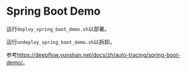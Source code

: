 # Spring Boot Demo

运行`deploy_spring_boot_demo.sh`以部署。

运行`undeploy_spring_boot_demo.sh`以拆卸。

参考<https://deepflow.yunshan.net/docs/zh/auto-tracing/spring-boot-demo/>。